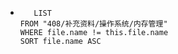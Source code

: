 *   
    ```dataview
	   LIST
	FROM "408/补充资料/操作系统/内存管理"
	WHERE file.name != this.file.name
	SORT file.name ASC
    ```
